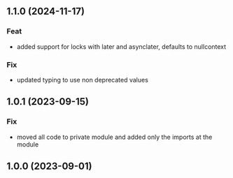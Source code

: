 ## 1.1.0 (2024-11-17)

### Feat

- added support for locks with later and asynclater, defaults to nullcontext

### Fix

- updated typing to use non deprecated values

## 1.0.1 (2023-09-15)

### Fix

- moved all code to private module and added only the imports at the module

## 1.0.0 (2023-09-01)

